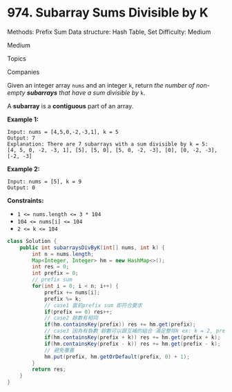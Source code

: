 # 974. Subarray Sums Divisible by K

Methods: Prefix Sum
Data structure: Hash Table, Set
Difficulty: Medium

Medium

Topics

Companies

Given an integer array `nums` and an integer `k`, return *the number of non-empty **subarrays** that have a sum divisible by* `k`.

A **subarray** is a **contiguous** part of an array.

**Example 1:**

```
Input: nums = [4,5,0,-2,-3,1], k = 5
Output: 7
Explanation: There are 7 subarrays with a sum divisible by k = 5:
[4, 5, 0, -2, -3, 1], [5], [5, 0], [5, 0, -2, -3], [0], [0, -2, -3], [-2, -3]

```

**Example 2:**

```
Input: nums = [5], k = 9
Output: 0

```

**Constraints:**

- `1 <= nums.length <= 3 * 104`
- `104 <= nums[i] <= 104`
- `2 <= k <= 104`

```java
class Solution {
    public int subarraysDivByK(int[] nums, int k) {
        int n = nums.length;
        Map<Integer, Integer> hm = new HashMap<>();
        int res = 0;
        int prefix = 0;
        // prefix sum
        for(int i = 0; i < n; i++) {
            prefix += nums[i];
            prefix %= k;
            // case1 當前prefix sum 即符合要求
            if(prefix == 0) res++;
            // case2 餘數有相同
            if(hm.containsKey(prefix)) res += hm.get(prefix);
            // case3 因為有負數 餘數可以跟互補的組合 滿足整除k ex: k = 2, prefix = 1, key = -1
            if(hm.containsKey(prefix + k)) res += hm.get(prefix + k);
            if(hm.containsKey(prefix - k)) res += hm.get(prefix - k);
            // 避免覆蓋
            hm.put(prefix, hm.getOrDefault(prefix, 0) + 1);
        }
        return res;
    }
}
```